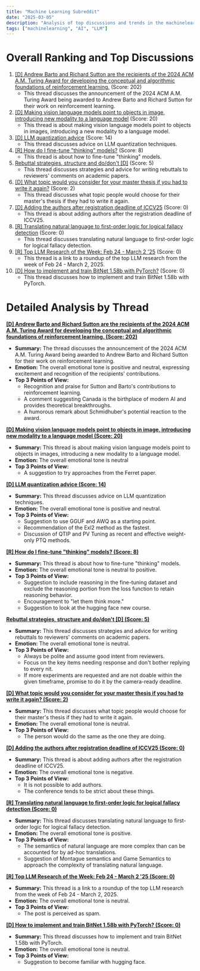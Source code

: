 ```yaml
---
title: "Machine Learning Subreddit"
date: "2025-03-05"
description: "Analysis of top discussions and trends in the machinelearning subreddit"
tags: ["machinelearning", "AI", "LLM"]
---
```


# Overall Ranking and Top Discussions
1.  [[D] Andrew Barto and Richard Sutton are the recipients of the 2024 ACM A.M. Turing Award for developing the conceptual and algorithmic foundations of reinforcement learning.](https://awards.acm.org/about/2024-turing) (Score: 202)
    *   This thread discusses the announcement of the 2024 ACM A.M. Turing Award being awarded to Andrew Barto and Richard Sutton for their work on reinforcement learning.
2.  [[D] Making vision language models point to objects in image, introducing new modality to a language model](https://www.reddit.com/r/MachineLearning/comments/1j3xlre/d_making_vision_language_models_point_to_objects/) (Score: 20)
    *   This thread is about making vision language models point to objects in images, introducing a new modality to a language model.
3.  [[D] LLM quantization advice](https://www.reddit.com/r/MachineLearning/comments/1j3pyv1/d_llm_quantization_advice/) (Score: 14)
    *   This thread discusses advice on LLM quantization techniques.
4.  [[R] How do I fine-tune "thinking" models?](https://www.reddit.com/r/MachineLearning/comments/1j3yx5a/r_how_do_i_finetune_thinking_models/) (Score: 8)
    *   This thread is about how to fine-tune "thinking" models.
5.  [Rebuttal strategies, structure and do/don't [D]](https://www.reddit.com/r/MachineLearning/comments/1j3zjae/rebuttal_strategies_structure_and_dodont_d/) (Score: 5)
    *   This thread discusses strategies and advice for writing rebuttals to reviewers' comments on academic papers.
6.  [[D] What topic would you consider for your master thesis if you had to write it again?](https://www.reddit.com/r/MachineLearning/comments/1j46ka0/d_what_topic_would_you_consider_for_your_master/) (Score: 2)
    *   This thread discusses what topic people would choose for their master's thesis if they had to write it again.
7.  [[D] Adding the authors after registration deadline of ICCV25](https://www.reddit.com/r/MachineLearning/comments/1j3z04l/d_adding_the_authors_after_registration_deadline/) (Score: 0)
    *   This thread is about adding authors after the registration deadline of ICCV25.
8.  [[R] Translating natural language to first-order logic for logical fallacy detection](https://arxiv.org/pdf/2405.02318) (Score: 0)
    *   This thread discusses translating natural language to first-order logic for logical fallacy detection.
9.  [[R] Top LLM Research of the Week: Feb 24 - March 2 '25](https://www.reddit.com/r/MachineLearning/comments/1j435sy/r_top_llm_research_of_the_week_feb_24_march_2_25/) (Score: 0)
    *   This thread is a link to a roundup of the top LLM research from the week of Feb 24 - March 2, 2025.
10. [[D] How to implement and train BitNet 1.58b with PyTorch?](https://www.reddit.com/r/MachineLearning/comments/1j463h1/d_how_to_implement_and_train_bitnet_158b_with/) (Score: 0)
    *   This thread discusses how to implement and train BitNet 1.58b with PyTorch.

# Detailed Analysis by Thread
**[[D] Andrew Barto and Richard Sutton are the recipients of the 2024 ACM A.M. Turing Award for developing the conceptual and algorithmic foundations of reinforcement learning. (Score: 202)](https://awards.acm.org/about/2024-turing)**
*   **Summary:** The thread discusses the announcement of the 2024 ACM A.M. Turing Award being awarded to Andrew Barto and Richard Sutton for their work on reinforcement learning.
*   **Emotion:** The overall emotional tone is positive and neutral, expressing excitement and recognition of the recipients' contributions.
*   **Top 3 Points of View:**
    *   Recognition and praise for Sutton and Barto's contributions to reinforcement learning.
    *   A comment suggesting Canada is the birthplace of modern AI and provides theoretical breakthroughs.
    *   A humorous remark about Schmidhuber's potential reaction to the award.

**[[D] Making vision language models point to objects in image, introducing new modality to a language model (Score: 20)](https://www.reddit.com/r/MachineLearning/comments/1j3xlre/d_making_vision_language_models_point_to_objects/)**
*   **Summary:** This thread is about making vision language models point to objects in images, introducing a new modality to a language model.
*   **Emotion:** The overall emotional tone is neutral
*   **Top 3 Points of View:**
    *   A suggestion to try approaches from the Ferret paper.

**[[D] LLM quantization advice (Score: 14)](https://www.reddit.com/r/MachineLearning/comments/1j3pyv1/d_llm_quantization_advice/)**
*   **Summary:** This thread discusses advice on LLM quantization techniques.
*   **Emotion:** The overall emotional tone is positive and neutral.
*   **Top 3 Points of View:**
    *   Suggestion to use GGUF and AWQ as a starting point.
    *   Recommendation of the Exl2 method as the fastest.
    *   Discussion of QTIP and PV Tuning as recent and effective weight-only PTQ methods.

**[[R] How do I fine-tune "thinking" models? (Score: 8)](https://www.reddit.com/r/MachineLearning/comments/1j3yx5a/r_how_do_i_finetune_thinking_models/)**
*   **Summary:** This thread is about how to fine-tune "thinking" models.
*   **Emotion:** The overall emotional tone is neutral to positive.
*   **Top 3 Points of View:**
    *   Suggestion to include reasoning in the fine-tuning dataset and exclude the reasoning portion from the loss function to retain reasoning behavior.
    *   Encouragement to "let them think more."
    *   Suggestion to look at the hugging face new course.

**[Rebuttal strategies, structure and do/don't [D] (Score: 5)](https://www.reddit.com/r/MachineLearning/comments/1j3zjae/rebuttal_strategies_structure_and_dodont_d/)**
*   **Summary:** This thread discusses strategies and advice for writing rebuttals to reviewers' comments on academic papers.
*   **Emotion:** The overall emotional tone is neutral.
*   **Top 3 Points of View:**
    *   Always be polite and assume good intent from reviewers.
    *   Focus on the key items needing response and don't bother replying to every nit.
    *   If more experiments are requested and are not doable within the given timeframe, promise to do it by the camera-ready deadline.

**[[D] What topic would you consider for your master thesis if you had to write it again? (Score: 2)](https://www.reddit.com/r/MachineLearning/comments/1j46ka0/d_what_topic_would_you_consider_for_your_master/)**
*   **Summary:** This thread discusses what topic people would choose for their master's thesis if they had to write it again.
*   **Emotion:** The overall emotional tone is neutral.
*   **Top 3 Points of View:**
    *   The person would do the same as the one they are doing.

**[[D] Adding the authors after registration deadline of ICCV25 (Score: 0)](https://www.reddit.com/r/MachineLearning/comments/1j3z04l/d_adding_the_authors_after_registration_deadline/)**
*   **Summary:** This thread is about adding authors after the registration deadline of ICCV25.
*   **Emotion:** The overall emotional tone is negative.
*   **Top 3 Points of View:**
    *   It is not possible to add authors.
    *   The conference tends to be strict about these things.

**[[R] Translating natural language to first-order logic for logical fallacy detection (Score: 0)](https://arxiv.org/pdf/2405.02318)**
*   **Summary:** This thread discusses translating natural language to first-order logic for logical fallacy detection.
*   **Emotion:** The overall emotional tone is positive.
*   **Top 3 Points of View:**
    *   The semantics of natural language are more complex than can be accounted for by ad-hoc translations.
    *   Suggestion of Montague semantics and Game Semantics to approach the complexity of translating natural language.

**[[R] Top LLM Research of the Week: Feb 24 - March 2 '25 (Score: 0)](https://www.reddit.com/r/MachineLearning/comments/1j435sy/r_top_llm_research_of_the_week_feb_24_march_2_25/)**
*   **Summary:** This thread is a link to a roundup of the top LLM research from the week of Feb 24 - March 2, 2025.
*   **Emotion:** The overall emotional tone is neutral.
*   **Top 3 Points of View:**
    *   The post is perceived as spam.

**[[D] How to implement and train BitNet 1.58b with PyTorch? (Score: 0)](https://www.reddit.com/r/MachineLearning/comments/1j463h1/d_how_to_implement_and_train_bitnet_158b_with/)**
*   **Summary:** This thread discusses how to implement and train BitNet 1.58b with PyTorch.
*   **Emotion:** The overall emotional tone is neutral.
*   **Top 3 Points of View:**
    *   Suggestion to become familiar with hugging face.
